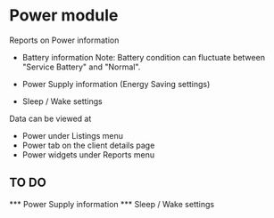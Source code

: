 Power module
==============

Reports on Power information 

- Battery information
Note: Battery condition can fluctuate between "Service Battery" and "Normal".

- Power Supply information (Energy Saving settings)
- Sleep / Wake settings


Data can be viewed at
- Power under Listings menu 
- Power tab on the client details page
- Power widgets under Reports menu



TO DO
---

*** Power Supply information
*** Sleep / Wake settings

